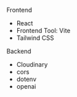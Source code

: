 Frontend
* React
* Frontend Tool: Vite
* Tailwind CSS

Backend
* Cloudinary
* cors
* dotenv
* openai